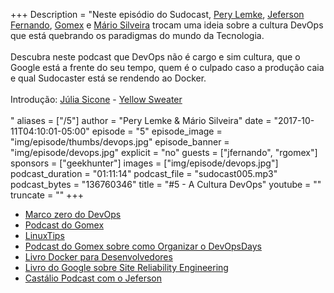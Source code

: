 +++
Description = "Neste episódio do Sudocast, [Pery Lemke](https://www.twitter.com/perylemke), [Jeferson Fernando](https://twitter.com/badtux_), [Gomex](https://twitter.com/gomex) e [Mário Silveira](https://twitter.com/dermarios) trocam uma ideia sobre a cultura DevOps que está quebrando os paradigmas do mundo da Tecnologia.<br/><br/> Descubra neste podcast que DevOps não é cargo e sim cultura, que o Google está a frente do seu tempo, quem é o culpado caso a produção caia e qual Sudocaster está se rendendo ao Docker.<br/><br/> Introdução: [Júlia Sicone](https://www.juliasicone.com/about-me) - [Yellow Sweater](https://soundcloud.com/juliasicone/yellow-sweater)<br/><br/>"
aliases = ["/5"]
author = "Pery Lemke & Mário Silveira"
date = "2017-10-11T04:10:01-05:00"
episode = "5"
episode_image = "img/episode/thumbs/devops.jpg"
episode_banner = "img/episode/devops.jpg"
explicit = "no"
guests = ["jfernando", "rgomex"]
sponsors = ["geekhunter"]
images = ["img/episode/devops.jpg"]
podcast_duration = "01:11:14"
podcast_file = "sudocast005.mp3"
podcast_bytes = "136760346"
title = "#5 - A Cultura DevOps"
youtube = ""
truncate = ""
+++
* [Marco zero do DevOps](https://www.youtube.com/watch?v=LdOe18KhtT4)
* [Podcast do Gomex](http://gatilhokosmico.com.br/2017/07/17/qual-futuro-do-sysadmin/)
* [LinuxTips](https://www.youtube.com/linuxtips)
* [Podcast do Gomex sobre como Organizar o DevOpsDays](http://gatilhokosmico.com.br/2017/08/05/precisamos-falar-sobre-devops-organizando-devopsday/)
* [Livro Docker para Desenvolvedores](https://leanpub.com/dockerparadesenvolvedores)
* [Livro do Google sobre Site Reliability Engineering](https://landing.google.com/sre/book.html)
* [Castálio Podcast com o Jeferson](http://castalio.info/episodio-109-jeferson-noronha-canal-linuxtips.html)
